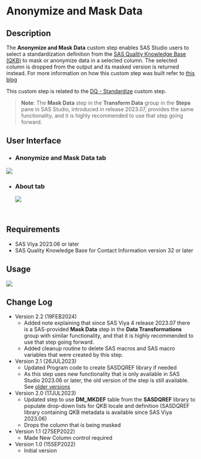 # Anonymize and Mask Data

## Description

The **Anonymize and Mask Data** custom step enables SAS Studio users to select a standardization definition from the [SAS Quality Knowledge Base (QKB)](https://support.sas.com/en/software/quality-knowledge-base-support.html#documentation) to mask or anonymize data in a selected column.  The selected column is dropped from the output and its masked version is returned instead.  For more information on how this custom step was built refer to [this blog](https://communities.sas.com/t5/SAS-Communities-Library/SAS-Viya-Using-a-SAS-Quality-Knowledge-QKB-Reference-Table-in-a/ta-p/886106)

This custom step is related to the [DQ - Standardize](https://github.com/sassoftware/sas-studio-custom-steps/tree/main/DQStandardize) custom step.

>**Note**: The **Mask Data** step in the **Transform Data** group in the **Steps** pane in SAS Studio, introduced in release 2023.07, provides the same functionality, and it is highly recommended to use that step going forward.

## User Interface

* ### **Anonymize and Mask Data** tab ###

![](img/Anonymize_and_Mask_Data.png)
 * ### **About** tab ###

   ![](img/Anonymize_and_Mask_Data_About.png)


&nbsp;
## Requirements

* SAS Viya 2023.06 or later
* SAS Quality Knowledge Base for Contact Information version 32 or later

## Usage

![](img/AnonymizeMaskData.gif)

## Change Log

* Version 2.2 (19FEB2024)
    * Added note explaining that since SAS Viya 4 release 2023.07 there is a SAS-provided **Mask Data** step in the **Data Transformations** group
      with similar functionality, and that it is highly recommended to use that step going forward.
    * Added cleanup routine to delete SAS macros and SAS macro variables that were created by this step.
* Version 2.1 (26JUL2023)
    * Updated Program code to create SASDQREF library if needed
    * As this step uses new functionality that is only available in SAS Studio 2023.06 or later, the old version of the step is still available. See [older versions](./extras/)
* Version 2.0 (17JUL2023)
    * Updated step to use **DM_MKDEF** table from the **SASDQREF** library to populate drop-down lists for QKB locale and definition (SASDQREF library containing QKB metadata is available since SAS Viya 2023.06)
    * Drops the column that is being masked
* Version 1.1 (27SEP2022)
    * Made New Column control required
* Version 1.0 (15SEP2022)
    * Initial version
